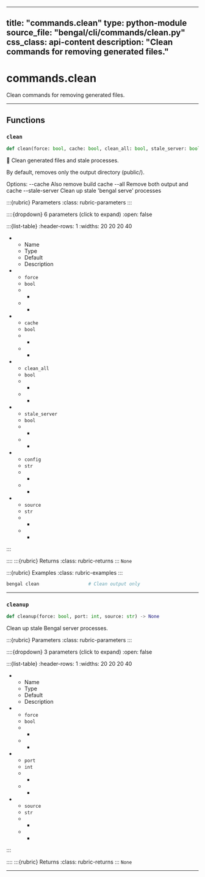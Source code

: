 
---
title: "commands.clean"
type: python-module
source_file: "bengal/cli/commands/clean.py"
css_class: api-content
description: "Clean commands for removing generated files."
---

# commands.clean

Clean commands for removing generated files.

---


## Functions

### `clean`
```python
def clean(force: bool, cache: bool, clean_all: bool, stale_server: bool, config: str, source: str) -> None
```

🧹 Clean generated files and stale processes.

By default, removes only the output directory (public/).

Options:
  --cache         Also remove build cache
  --all           Remove both output and cache
  --stale-server  Clean up stale 'bengal serve' processes



:::{rubric} Parameters
:class: rubric-parameters
:::

::::{dropdown} 6 parameters (click to expand)
:open: false

:::{list-table}
:header-rows: 1
:widths: 20 20 20 40

* - Name
  - Type
  - Default
  - Description
* - `force`
  - `bool`
  - -
  - -
* - `cache`
  - `bool`
  - -
  - -
* - `clean_all`
  - `bool`
  - -
  - -
* - `stale_server`
  - `bool`
  - -
  - -
* - `config`
  - `str`
  - -
  - -
* - `source`
  - `str`
  - -
  - -
:::

::::
:::{rubric} Returns
:class: rubric-returns
:::
`None`




:::{rubric} Examples
:class: rubric-examples
:::
```python
bengal clean                  # Clean output only
```


---
### `cleanup`
```python
def cleanup(force: bool, port: int, source: str) -> None
```

Clean up stale Bengal server processes.



:::{rubric} Parameters
:class: rubric-parameters
:::

::::{dropdown} 3 parameters (click to expand)
:open: false

:::{list-table}
:header-rows: 1
:widths: 20 20 20 40

* - Name
  - Type
  - Default
  - Description
* - `force`
  - `bool`
  - -
  - -
* - `port`
  - `int`
  - -
  - -
* - `source`
  - `str`
  - -
  - -
:::

::::
:::{rubric} Returns
:class: rubric-returns
:::
`None`




---
